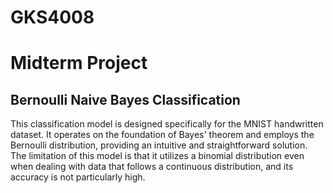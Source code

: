 # GKS4008
<H1>Midterm Project</H1>
<H2>Bernoulli Naive Bayes Classification</H2>
<p>This classification model is designed specifically for the MNIST handwritten dataset.</hr>
It operates on the foundation of Bayes' theorem and employs the Bernoulli distribution, providing an intuitive and straightforward solution.</hr>
The limitation of this model is that it utilizes a binomial distribution even when dealing with data that follows a continuous distribution, and its accuracy is not particularly high.</p>

